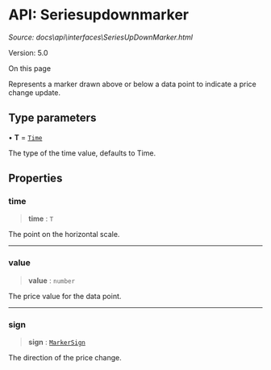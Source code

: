 # API: Seriesupdownmarker

*Source: docs\api\interfaces\SeriesUpDownMarker.html*

Version: 5.0

On this page

Represents a marker drawn above or below a data point to indicate a price change update.

## Type parameters[​](SeriesUpDownMarker.html#type-parameters "Direct link to Type parameters")

• **T** = [`Time`](../type-aliases/Time.md)

The type of the time value, defaults to Time.

## Properties[​](SeriesUpDownMarker.html#properties "Direct link to Properties")

### time[​](SeriesUpDownMarker.html#time "Direct link to time")

> **time** : `T`

The point on the horizontal scale.

* * *

### value[​](SeriesUpDownMarker.html#value "Direct link to value")

> **value** : `number`

The price value for the data point.

* * *

### sign[​](SeriesUpDownMarker.html#sign "Direct link to sign")

> **sign** : [`MarkerSign`](../enumerations/MarkerSign.md)

The direction of the price change.
